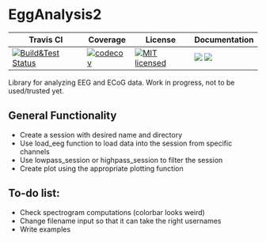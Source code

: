 # EggAnalysis2

| Travis CI | Coverage | License | Documentation|
|-----------|----------|---------|--------------|
| [![Build&Test Status](https://travis-ci.org/mirestrepo/EEGAnalysis2.jl.svg?branch=master)](https://travis-ci.org/mirestrepo/EEGAnalysis2.jl)| [![codecov](https://codecov.io/gh/mirestrepo/EEGAnalysis2.jl/branch/master/graph/badge.svg)](https://codecov.io/gh/mirestrepo/EEGAnalysis2.jl)|[![MIT licensed](https://img.shields.io/badge/license-MIT-blue.svg)](https://raw.githubusercontent.com/mirestrepo/EEGAnalysis2.jl/master/LICENSE.md) | [![](https://img.shields.io/badge/docs-stable-blue.svg)](https://mirestrepo.github.io/EEGAnalysis2.jl/stable) [![](https://img.shields.io/badge/docs-latest-blue.svg)](https://mirestrepo.github.io/EEGAnalysis2.jl/latest)

Library for analyzing EEG and ECoG data.
Work in progress, not to be used/trusted yet.

## General Functionality

* Create a session with desired name and directory
* Use load_eeg function to load data into the session from specific channels
* Use lowpass_session or highpass_session to filter the session
* Create plot using the appropriate plotting function

## To-do list:
* Check spectrogram computations (colorbar looks weird)
* Change filename input so that it can take the right usernames
* Write examples

